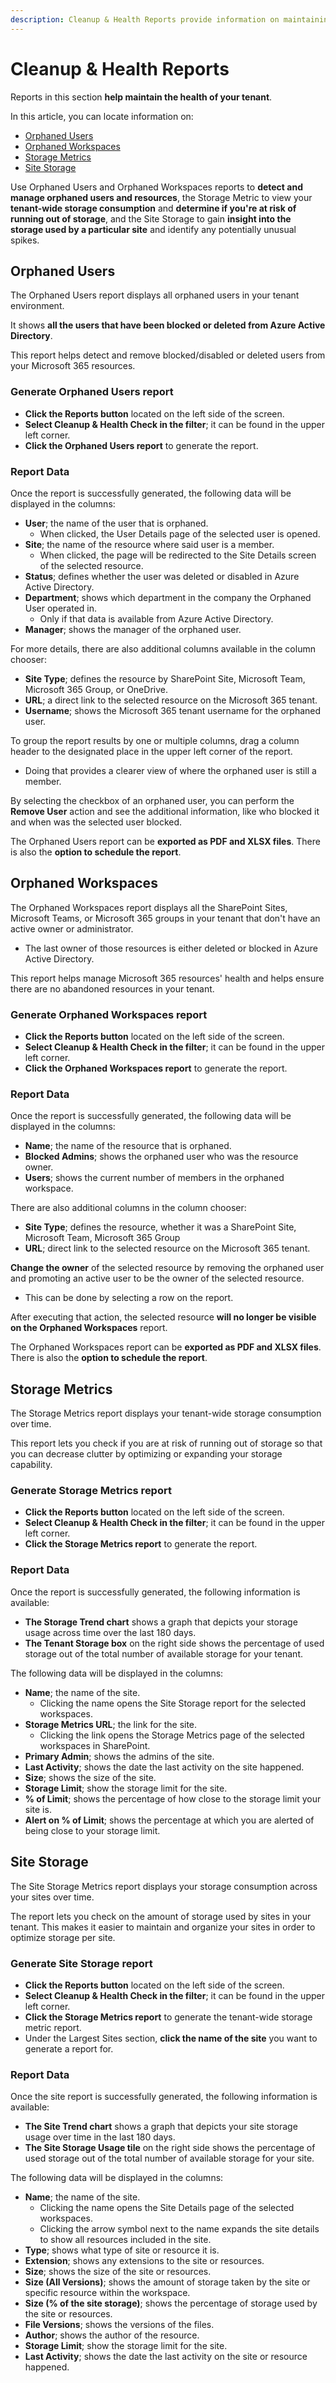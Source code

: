 ```yaml
---
description: Cleanup & Health Reports provide information on maintaining the health of your tenant. 
---
```


# Cleanup & Health Reports

Reports in this section **help maintain the health of your tenant**. 

In this article, you can locate information on:

* [Orphaned Users](#orphaned-users) 
* [Orphaned Workspaces](#orphaned-workspaces)
* [Storage Metrics](#storage-metrics)
* [Site Storage](#site-storagetypo)

Use Orphaned Users and Orphaned Workspaces reports to **detect and manage orphaned users and resources**, the Storage Metric to view your **tenant-wide storage consumption** and **determine if you're at risk of running out of storage**, and the Site Storage to gain **insight into the storage used by a particular site** and identify any potentially unusual spikes. 

## Orphaned Users

The Orphaned Users report displays all orphaned users in your tenant environment. 

It shows **all the users that have been blocked or deleted from Azure Active Directory**. 

This report helps detect and remove blocked/disabled or deleted users from your Microsoft 365 resources.

### Generate Orphaned Users report

 * **Click the Reports button** located on the left side of the screen.
 * **Select Cleanup & Health Check in the filter**; it can be found in the upper left corner.
 * **Click the Orphaned Users report** to generate the report.


### Report Data

Once the report is successfully generated, the following data will be displayed in the columns:

* **User**; the name of the user that is orphaned. 
   * When clicked, the User Details page of the selected user is opened.
* **Site**; the name of the resource where said user is a member. 
   * When clicked, the page will be redirected to the Site Details screen of the selected resource.
* **Status**; defines whether the user was deleted or disabled in Azure Active Directory.
* **Department**; shows which department in the company the Orphaned User operated in. 
  * Only if that data is available from Azure Active Directory. 
* **Manager**; shows the manager of the orphaned user.

For more details, there are also additional columns available in the column chooser:

* **Site Type**; defines the resource by SharePoint Site, Microsoft Team, Microsoft 365 Group, or OneDrive.
* **URL**; a direct link to the selected resource on the Microsoft 365 tenant.
* **Username**; shows the Microsoft 365 tenant username for the orphaned user.

To group the report results by one or multiple columns, drag a column header to the designated place in the upper left corner of the report. 
  * Doing that provides a clearer view of where the orphaned user is still a member.

By selecting the checkbox of an orphaned user, you can perform the **Remove User** action and see the additional information, like who blocked it and when was the selected user blocked.

The Orphaned Users report can be **exported as PDF and XLSX files**. There is also the **option to schedule the report**.

## Orphaned Workspaces

The Orphaned Workspaces report displays all the SharePoint Sites, Microsoft Teams, or Microsoft 365 groups in your tenant that don't have an active owner or administrator.

  * The last owner of those resources is either deleted or blocked in Azure Active Directory. 

This report helps manage Microsoft 365 resources' health and helps ensure there are no abandoned resources in your tenant.


### Generate Orphaned Workspaces report

 * **Click the Reports button** located on the left side of the screen.
 * **Select Cleanup & Health Check in the filter**; it can be found in the upper left corner.
 * **Click the Orphaned Workspaces report** to generate the report.

### Report Data
Once the report is successfully generated, the following data will be displayed in the columns:

* **Name**; the name of the resource that is orphaned.
* **Blocked Admins**; shows the orphaned user who was the resource owner.
* **Users**; shows the current number of members in the orphaned workspace.

There are also additional columns in the column chooser:

* **Site Type**; defines the resource, whether it was a SharePoint Site, Microsoft Team, Microsoft 365 Group
* **URL**; direct link to the selected resource on the Microsoft 365 tenant.


**Change the owner** of the selected resource by removing the orphaned user and promoting an active user to be the owner of the selected resource. 
  * This can be done by selecting a row on the report. 

After executing that action, the selected resource **will no longer be visible on the Orphaned Workspaces** report.

The Orphaned Workspaces report can be **exported as PDF and XLSX files**. There is also the **option to schedule the report**.

## Storage Metrics

The Storage Metrics report displays your tenant-wide storage consumption over time.  

This report lets you check if you are at risk of running out of storage so that you can decrease clutter by optimizing or expanding your storage capability.

### Generate Storage Metrics report

 * **Click the Reports button** located on the left side of the screen.
 * **Select Cleanup & Health Check in the filter**; it can be found in the upper left corner.
 * **Click the Storage Metrics report** to generate the report.

### Report Data

Once the report is successfully generated, the following information is available:

 * **The Storage Trend chart** shows a graph that depicts your storage usage across time over the last 180 days.
 * **The Tenant Storage box** on the right side shows the percentage of used storage out of the total number of available storage for your tenant.

The following data will be displayed in the columns:

* **Name**; the name of the site.
   * Clicking the name opens the Site Storage report for the selected workspaces.
* **Storage Metrics URL**; the link for the site. 
   * Clicking the link opens the Storage Metrics page of the selected workspaces in SharePoint.
* **Primary Admin**; shows the admins of the site. 
* **Last Activity**; shows the date the last activity on the site happened.
* **Size**; shows the size of the site.
* **Storage Limit**; show the storage limit for the site.
* **% of Limit**; shows the percentage of how close to the storage limit your site is.
* **Alert on % of Limit**; shows the percentage at which you are alerted of being close to your storage limit. 


## Site Storage

The Site Storage Metrics report displays your storage consumption across your sites over time.  

The report lets you check on the amount of storage used by sites in your tenant. This makes it easier to maintain and organize your sites in order to optimize storage per site.

### Generate Site Storage report

 * **Click the Reports button** located on the left side of the screen.
 * **Select Cleanup & Health Check in the filter**; it can be found in the upper left corner.
 * **Click the Storage Metrics report** to generate the tenant-wide storage metric report.
 * Under the Largest Sites section, **click the name of the site** you want to generate a report for.


### Report Data

Once the site report is successfully generated, the following information is available:

 * **The Site Trend chart** shows a graph that depicts your site storage usage over time in the last 180 days.
 * **The Site Storage Usage tile** on the right side shows the percentage of used storage out of the total number of available storage for your site.

The following data will be displayed in the columns:

* **Name**; the name of the site.
   * Clicking the name opens the Site Details page of the selected workspaces.
   * Clicking the arrow symbol next to the name expands the site details to show all resources included in the site.
* **Type**; shows what type of site or resource it is.
* **Extension**; shows any extensions to the site or resources.
* **Size**; shows the size of the site or resources.
* **Size (All Versions)**; shows the amount of storage taken by the site or specific resource within the workspace.
* **Size (% of the site storage)**; shows the percentage of storage used by the site or resources.
* **File Versions**; shows the versions of the files.
* **Author**; shows the author of the resource.
* **Storage Limit**; show the storage limit for the site.
* **Last Activity**; shows the date the last activity on the site or resource happened.